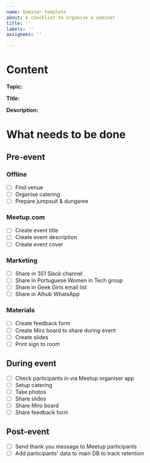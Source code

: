 ```yaml
---
name: Seminar template
about: A checklist to organise a seminar
title: ''
labels: ''
assignees: ''

---
```


# Content
**Topic:**

**Title:**

**Description:**



# What needs to be done

## Pre-event
### Offline
- [ ] Find venue
- [ ] Organise catering
- [ ] Prepare jumpsuit & dungaree

### Meetup.com
- [ ] Create event title
- [ ] Create event description
- [ ] Create event cover

### Marketing
- [ ] Share in 351 Slack channel
- [ ] Share in Portuguese Women in Tech group
- [ ] Share in Geek Girls email list
- [ ] Share in AIhub WhatsApp

### Materials
- [ ] Create feedback form
- [ ] Create Miro board to share during event
- [ ] Create slides
- [ ] Print sign to room

## During event
- [ ] Check participants in via Meetup organiser app
- [ ] Setup catering
- [ ] Take photos
- [ ] Share slides
- [ ] Share Miro board
- [ ] Share feedback form

## Post-event
- [ ] Send thank you message to Meetup participants
- [ ] Add participants' data to main DB to track retention
